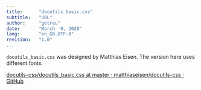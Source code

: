 ```yaml
---
title:      "docutils_basic.css"
subtitle:   "URL"
author:     "getreu"
date:       "March  9, 2020"
lang:       "en_GB.UTF-8"
revision:   "1.0"
...
```


`docutils_basic.css` was designed by Matthias Eisen. The version here uses different fonts.

[docutils-css/docutils_basic.css at master · matthiaseisen/docutils-css · GitHub](https://github.com/matthiaseisen/docutils-css/blob/master/docutils_basic.css)
